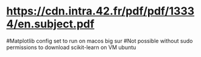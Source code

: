 # https://cdn.intra.42.fr/pdf/pdf/13334/en.subject.pdf

#Matplotlib config set to run on macos big sur
#Not possible without sudo permissions to download scikit-learn on VM ubuntu
